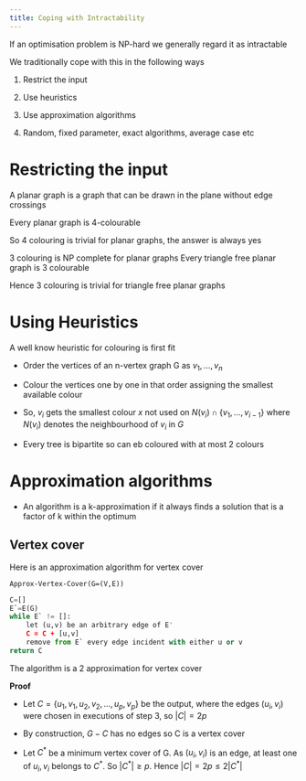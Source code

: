 ```yaml
---
title: Coping with Intractability
---
```


If an optimisation problem is NP-hard we generally regard it as
intractable

We traditionally cope with this in the following ways

1.  Restrict the input

2.  Use heuristics

3.  Use approximation algorithms

4.  Random, fixed parameter, exact algorithms, average case etc

# Restricting the input

A planar graph is a graph that can be drawn in the plane without edge
crossings

<Theorem>
Every planar graph is 4-colourable
</Theorem>

So 4 colouring is trivial for planar graphs, the answer is always yes

<Theorem>
3 colouring is NP complete for planar graphs
</Theorem>

<Theorem>
Every triangle free planar graph is 3 colourable
</Theorem>

Hence 3 colouring is trivial for triangle free planar graphs

# Using Heuristics

A well know heuristic for colouring is first fit

-   Order the vertices of an n-vertex graph G as $v_1,...,v_n$

-   Colour the vertices one by one in that order assigning the smallest
    available colour

-   So, $v_i$ gets the smallest colour $x$ not used on
    $N(v_i)\cap\{v_1,...,v_{i-1}\}$ where $N(v_i)$ denotes the
    neighbourhood of $v_i$ in $G$

-   Every tree is bipartite so can eb coloured with at most 2 colours

# Approximation algorithms

-   An algorithm is a k-approximation if it always finds a solution that
    is a factor of k within the optimum

## Vertex cover

Here is an approximation algorithm for vertex cover

`Approx-Vertex-Cover(G=(V,E))`

```python
C=[]
E`=E(G)
while E` != []:
    let (u,v) be an arbitrary edge of E'
    C = C + [u,v]
    remove from E` every edge incident with either u or v
return C
```

<Theorem>
The algorithm is a 2 approximation for vertex cover
</Theorem>

**Proof**

-   Let $C=\{u_1,v_1,u_2,v_2,...,u_p,v_p\}$ be the output, where the
    edges $(u_i,v_i)$ were chosen in executions of step 3, so $|C|=2p$

-   By construction, $G-C$ has no edges so C is a vertex cover

-   Let $C^*$ be a minimum vertex cover of G. As $(u_i,v_i)$ is an edge,
    at least one of $u_i,v_i$ belongs to $C^*$. So $|C^*|\geqslant p$.
    Hence $|C|=2p\leqslant 2|C^*|$
